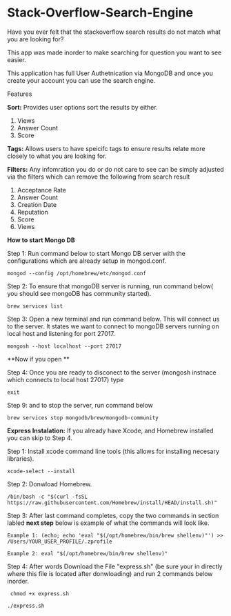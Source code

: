 # Stack-Overflow-Search-Engine
Have you ever felt that the stackoverflow search results do not match what you are looking for? 

This app was made inorder to make searching for question you want to see easier. 

This application has full User Authetnication via MongoDB and once you create your account you can use the search engine. 

Features

**Sort:** Provides user options sort the results by either. 

  1. Views
  2. Answer Count
  3. Score

**Tags:** Allows users to have speicifc tags to ensure results relate more closely to what you are looking for. 

**Filters:** Any infomration you do or do not care to see can be simply adjusted via the filters which can remove the following from search result 
  1. Acceptance Rate
  2. Answer Count
  3. Creation Date
  4. Reputation
  5. Score
  6. Views

**How to start Mongo DB**

Step 1: Run command below to start Mongo DB server with the configurations which are already setup in mongod.conf.


```mongod --config /opt/homebrew/etc/mongod.conf```

Step 2:  To ensure that mongoDB server is running,  run command below( you should see mongoDB has community started).

```brew services list```


Step 3: Open a new terminal and run command below. This will connect us to the server. It states we want to connect to mongoDB servers running on local host and listening for port 27017.

```mongosh --host localhost --port 27017 ```

**Now if you open **


Step 4: Once you are ready to disconect to the server (mongosh instnace which connects to local host 27017) type 

```exit```

Step 9: and to stop the server, run command below 

```brew services stop mongodb/brew/mongodb-community```



**Express Instalation:** If you already have Xcode, and Homebrew installed you can skip to Step 4.

Step 1: Install xcode command line tools (this allows for installing necesary libraries).

```xcode-select --install ```

Step 2: Donwload Homebrew.

``` /bin/bash -c "$(curl -fsSL https://raw.githubusercontent.com/Homebrew/install/HEAD/install.sh)" ```


Step 3: After last command completes, copy the two commands in section labled **next step** below is example of what the commands will look like.

```Example 1: (echo; echo 'eval "$(/opt/homebrew/bin/brew shellenv)"') >> /Users/YOUR_USER_PROFILE/.zprofile```

```Example 2: eval "$(/opt/homebrew/bin/brew shellenv)"```


Step 4: After words Download the File "express.sh" (be sure your in directly where this file is located after donwloading) and run 2 commands below inorder.

``` chmod +x express.sh```


```./express.sh``` 










  




